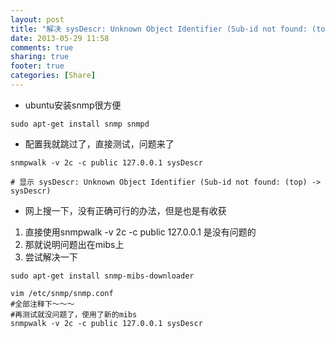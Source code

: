 ```yaml
---
layout: post
title: "解决 sysDescr: Unknown Object Identifier (Sub-id not found: (top)  sysDescr)"
date: 2013-05-29 11:58
comments: true
sharing: true
footer: true
categories: [Share]
---
```



+ ubuntu安装snmp很方便

```
sudo apt-get install snmp snmpd
```

+ 配置我就跳过了，直接测试，问题来了

```
snmpwalk -v 2c -c public 127.0.0.1 sysDescr

# 显示 sysDescr: Unknown Object Identifier (Sub-id not found: (top) -> sysDescr)
```

+ 网上搜一下，没有正确可行的办法，但是也是有收获

1. 直接使用snmpwalk -v 2c -c public 127.0.0.1 是没有问题的
2. 那就说明问题出在mibs上
3. 尝试解决一下

```
sudo apt-get install snmp-mibs-downloader

vim /etc/snmp/snmp.conf
#全部注释下～～～
#再测试就没问题了，使用了新的mibs
snmpwalk -v 2c -c public 127.0.0.1 sysDescr

```

